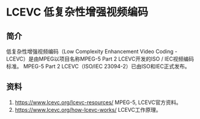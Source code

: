 # LCEVC 低复杂性增强视频编码

## 简介

低复杂性增强视频编码（Low Complexity Enhancement Video Coding - LCEVC）是由MPEG以项目名称MPEG-5 Part 2 LCEVC开发的ISO / IEC视频编码标准。
MPEG-5 Part 2 LCEVC（ISO/IEC 23094-2）已由ISO和IEC正式发布。

## 资料

1. <https://www.lcevc.org/lcevc-resources/> MPEG-5, LCEVC官方资料。
2. <https://www.lcevc.org/how-lcevc-works/> LCEVC工作原理。
